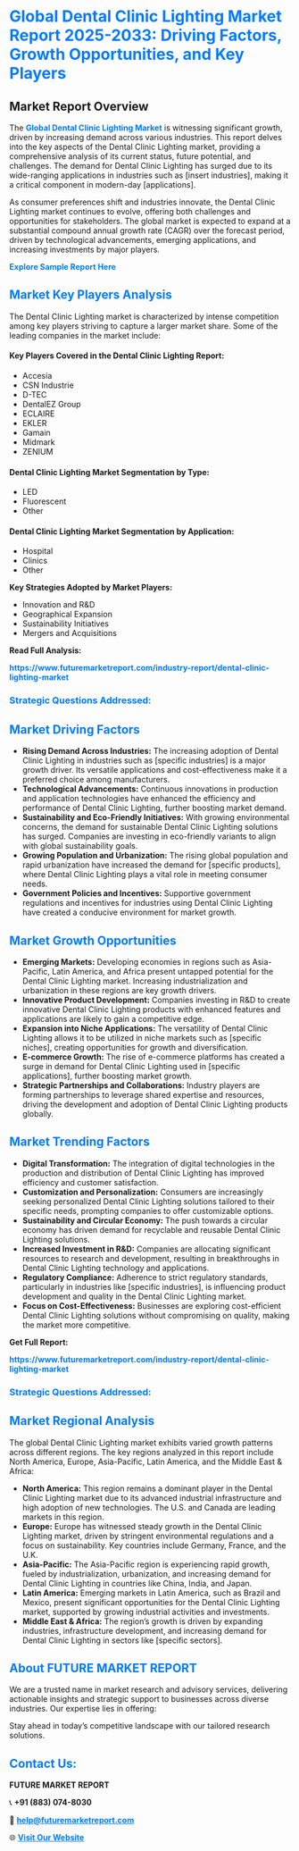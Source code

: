 <h1 style="color: #007BFF;">Global Dental Clinic Lighting Market Report 2025-2033: Driving Factors, Growth Opportunities, and Key Players</h1>

<section id="overview">
<h2>Market Report Overview</h2>
<p>The <a href="https://www.futuremarketreport.com/industry-report/dental-clinic-lighting-market" style="color: #007BFF; text-decoration: none;"><strong>Global Dental Clinic Lighting Market</strong></a> is witnessing significant growth, driven by increasing demand across various industries. This report delves into the key aspects of the Dental Clinic Lighting market, providing a comprehensive analysis of its current status, future potential, and challenges. The demand for Dental Clinic Lighting has surged due to its wide-ranging applications in industries such as [insert industries], making it a critical component in modern-day [applications].</p>
<p>As consumer preferences shift and industries innovate, the Dental Clinic Lighting market continues to evolve, offering both challenges and opportunities for stakeholders. The global market is expected to expand at a substantial compound annual growth rate (CAGR) over the forecast period, driven by technological advancements, emerging applications, and increasing investments by major players.</p>
</section>

<section id="overview">
<p><a href="https://www.futuremarketreport.com/request-sample/reportId=48517" style="color: #007BFF; text-decoration: none;"><strong>Explore Sample Report Here</strong></a></p>
</section>

<section id="key-players">
<h2 style="color: #007BFF;">Market Key Players Analysis</h2>
<p>The Dental Clinic Lighting market is characterized by intense competition among key players striving to capture a larger market share. Some of the leading companies in the market include:</p>
<h4>Key Players Covered in the Dental Clinic Lighting Report:</h4>
<ul><li>Accesia</li><li>CSN Industrie</li><li>D-TEC</li><li>DentalEZ Group</li><li>ECLAIRE</li><li>EKLER</li><li>Gamain</li><li>Midmark</li><li>ZENIUM</li></ul>
<h4>Dental Clinic Lighting Market Segmentation by Type:</h4>
<ul><li>LED</li><li>Fluorescent</li><li>Other</li></ul>

<h4>Dental Clinic Lighting Market Segmentation by Application:</h4>
<ul><li>Hospital</li><li>Clinics</li><li>Other</li></ul>
<p><strong>Key Strategies Adopted by Market Players:</strong></p>
<ul>
<li>Innovation and R&D</li>
<li>Geographical Expansion</li>
<li>Sustainability Initiatives</li>
<li>Mergers and Acquisitions</li>
</ul>
</section>

<section>
<p><strong>Read Full Analysis: </strong></p><a href="https://www.futuremarketreport.com/industry-report/dental-clinic-lighting-market" style="color: #007BFF; text-decoration: none;"><strong>https://www.futuremarketreport.com/industry-report/dental-clinic-lighting-market</strong></a>
<h3 style="color: #007BFF;">Strategic Questions Addressed:</h3>
</section>

<section id="driving-factors">
<h2 style="color: #007BFF;">Market Driving Factors</h2>
<ul>
<li><strong>Rising Demand Across Industries:</strong> The increasing adoption of Dental Clinic Lighting in industries such as [specific industries] is a major growth driver. Its versatile applications and cost-effectiveness make it a preferred choice among manufacturers.</li>
<li><strong>Technological Advancements:</strong> Continuous innovations in production and application technologies have enhanced the efficiency and performance of Dental Clinic Lighting, further boosting market demand.</li>
<li><strong>Sustainability and Eco-Friendly Initiatives:</strong> With growing environmental concerns, the demand for sustainable Dental Clinic Lighting solutions has surged. Companies are investing in eco-friendly variants to align with global sustainability goals.</li>
<li><strong>Growing Population and Urbanization:</strong> The rising global population and rapid urbanization have increased the demand for [specific products], where Dental Clinic Lighting plays a vital role in meeting consumer needs.</li>
<li><strong>Government Policies and Incentives:</strong> Supportive government regulations and incentives for industries using Dental Clinic Lighting have created a conducive environment for market growth.</li>
</ul>
</section>

<section id="growth-opportunities">
<h2 style="color: #007BFF;">Market Growth Opportunities</h2>
<ul>
<li><strong>Emerging Markets:</strong> Developing economies in regions such as Asia-Pacific, Latin America, and Africa present untapped potential for the Dental Clinic Lighting market. Increasing industrialization and urbanization in these regions are key growth drivers.</li>
<li><strong>Innovative Product Development:</strong> Companies investing in R&D to create innovative Dental Clinic Lighting products with enhanced features and applications are likely to gain a competitive edge.</li>
<li><strong>Expansion into Niche Applications:</strong> The versatility of Dental Clinic Lighting allows it to be utilized in niche markets such as [specific niches], creating opportunities for growth and diversification.</li>
<li><strong>E-commerce Growth:</strong> The rise of e-commerce platforms has created a surge in demand for Dental Clinic Lighting used in [specific applications], further boosting market growth.</li>
<li><strong>Strategic Partnerships and Collaborations:</strong> Industry players are forming partnerships to leverage shared expertise and resources, driving the development and adoption of Dental Clinic Lighting products globally.</li>
</ul>
</section>

<section id="trending-factors">
<h2 style="color: #007BFF;">Market Trending Factors</h2>
<ul>
<li><strong>Digital Transformation:</strong> The integration of digital technologies in the production and distribution of Dental Clinic Lighting has improved efficiency and customer satisfaction.</li>
<li><strong>Customization and Personalization:</strong> Consumers are increasingly seeking personalized Dental Clinic Lighting solutions tailored to their specific needs, prompting companies to offer customizable options.</li>
<li><strong>Sustainability and Circular Economy:</strong> The push towards a circular economy has driven demand for recyclable and reusable Dental Clinic Lighting solutions.</li>
<li><strong>Increased Investment in R&D:</strong> Companies are allocating significant resources to research and development, resulting in breakthroughs in Dental Clinic Lighting technology and applications.</li>
<li><strong>Regulatory Compliance:</strong> Adherence to strict regulatory standards, particularly in industries like [specific industries], is influencing product development and quality in the Dental Clinic Lighting market.</li>
<li><strong>Focus on Cost-Effectiveness:</strong> Businesses are exploring cost-efficient Dental Clinic Lighting solutions without compromising on quality, making the market more competitive.</li>
</ul>
</section>

<section>
<p><strong>Get Full Report: </strong></p><a href="https://www.futuremarketreport.com/industry-report/dental-clinic-lighting-market" style="color: #007BFF; text-decoration: none;"><strong>https://www.futuremarketreport.com/industry-report/dental-clinic-lighting-market</strong></a>
<h3 style="color: #007BFF;">Strategic Questions Addressed:</h3>
</section>


<section id="regional-analysis">
<h2 style="color: #007BFF;">Market Regional Analysis</h2>
<p>The global Dental Clinic Lighting market exhibits varied growth patterns across different regions. The key regions analyzed in this report include North America, Europe, Asia-Pacific, Latin America, and the Middle East & Africa:</p>
<ul>
<li><strong>North America:</strong> This region remains a dominant player in the Dental Clinic Lighting market due to its advanced industrial infrastructure and high adoption of new technologies. The U.S. and Canada are leading markets in this region.</li>
<li><strong>Europe:</strong> Europe has witnessed steady growth in the Dental Clinic Lighting market, driven by stringent environmental regulations and a focus on sustainability. Key countries include Germany, France, and the U.K.</li>
<li><strong>Asia-Pacific:</strong> The Asia-Pacific region is experiencing rapid growth, fueled by industrialization, urbanization, and increasing demand for Dental Clinic Lighting in countries like China, India, and Japan.</li>
<li><strong>Latin America:</strong> Emerging markets in Latin America, such as Brazil and Mexico, present significant opportunities for the Dental Clinic Lighting market, supported by growing industrial activities and investments.</li>
<li><strong>Middle East & Africa:</strong> The region’s growth is driven by expanding industries, infrastructure development, and increasing demand for Dental Clinic Lighting in sectors like [specific sectors].</li>
</ul>
</section>

<footer>
<h2 style="color: #007BFF;">About FUTURE MARKET REPORT</h2>
<p>We are a trusted name in market research and advisory services, delivering actionable insights and strategic support to businesses across diverse industries. Our expertise lies in offering:</p>

<p>Stay ahead in today’s competitive landscape with our tailored research solutions.</p>

<h2 style="color: #007BFF;">Contact Us:</h2>
<p><strong>FUTURE MARKET REPORT</strong></p>
<p>📞 <strong>+91 (883) 074-8030</strong></p>
<p>📧 <strong><a href="mailto:help@futuremarketreport.com" style="color: #007BFF;">help@futuremarketreport.com</a></strong></p>
<p>🌐 <strong><a href="https://www.futuremarketreport.com/" style="color: #007BFF;">Visit Our Website</a></strong></p>
</footer>